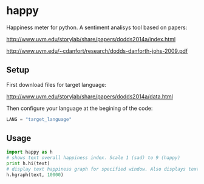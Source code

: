 happy
=====

Happiness meter for python. A sentiment analisys tool based on papers:

http://www.uvm.edu/storylab/share/papers/dodds2014a/index.html

http://www.uvm.edu/~cdanfort/research/dodds-danforth-johs-2009.pdf

Setup
-----

First download files for target language:

http://www.uvm.edu/storylab/share/papers/dodds2014a/data.html

Then configure your language at the begining of the code:

```python
LANG = "target_language"
```

Usage
-----

```python
import happy as h
# shows text overall happiness index. Scale 1 (sad) to 9 (happy)
print h.hi(text)
# display text happiness graph for specified window. Also displays text slices with max and min scores.
h.hgraph(text, 10000)
```
